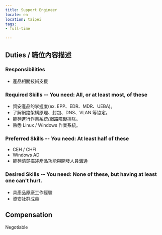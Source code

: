 ```yaml
---
title: Support Engineer
locale: en
location: taipei
tags:
- full-time

---
```

## Duties / 職位內容描述
### Responsibilities
- 產品相關技術支援
### Required Skills -- You need: All, or at least most, of these
- 資安產品的掌握度(ex. EPP、EDR、MDR、UEBA)。
- 了解網路架構原理、封包、DNS、VLAN 等協定。
- 能夠進行作業系統/網路障礙排除。
- 熟悉 Linux / Windows 作業系統。
### Preferred Skills -- You need: At least half of these
- CEH / CHFI
- Windows AD
- 能夠清楚描述產品功能與開發人員溝通
### Desired Skills -- You need: None of these, but having at least one can't hurt.
- 具產品原廠工作經驗
- 資安社群成員

## Compensation
Negotiable